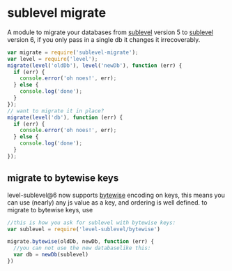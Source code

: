 sublevel migrate
====

A module to migrate your databases from [sublevel](https://github.com/dominictarr/level-sublevel) version 5 to [sublevel](https://github.com/dominictarr/level-sublevel) version 6, if you only pass in a single db it changes it irrecoverably. 

```js
var migrate = require('sublevel-migrate');
var level = require('level');
migrate(level('oldDb'), level('newDb'), function (err) {
  if (err) {
    console.error('oh noes!', err);
  } else {
    console.log('done');
  }
});
// want to migrate it in place?
migrate(level('db'), function (err) {
  if (err) {
    console.error('oh noes!', err);
  } else {
    console.log('done');
  }
});
```

## migrate to bytewise keys

level-sublevel@6 now supports
[bytewise](https://github.com/deanlandolt/bytewise) encoding
on keys, this means you can use (nearly) any js value as a key,
and ordering is well defined. to migrate to bytewise keys,
use

``` js
//this is how you ask for sublevel with bytewise keys:
var sublevel = require('level-sublevel/bytewise')

migrate.bytewise(oldDb, newDb, function (err) {
  //you can not use the new databaselike this:
  var db = newDb(sublevel)
})

```
